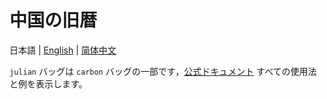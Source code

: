 # 中国の旧暦

日本語 | [English](README.md) | [简体中文](README.cn.md)

`julian` バッグは `carbon` バッグの一部です，[公式ドキュメント](https://carbon.go-pkg.com/ja/usage/calendar.html#中国の旧暦) すべての使用法と例を表示します。
